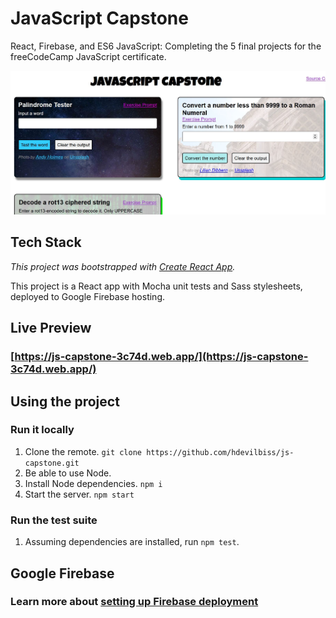 # JavaScript Capstone

React, Firebase, and ES6 JavaScript: Completing the 5 final projects for the freeCodeCamp JavaScript certificate.

![Screenshot of the app showing 3 rectangles for palindrome, Roman numeral converter, and ROT13 decoder](src/images/screenshot.JPG)

## Tech Stack

_This project was bootstrapped with [Create React App](https://github.com/facebook/create-react-app)._

This project is a React app with Mocha unit tests and Sass stylesheets, deployed to Google Firebase hosting.

## Live Preview

### **[https://js-capstone-3c74d.web.app/](https://js-capstone-3c74d.web.app/)**

## Using the project

### Run it locally

1. Clone the remote. `git clone https://github.com/hdevilbiss/js-capstone.git`
1. Be able to use Node.
1. Install Node dependencies. `npm i`
1. Start the server. `npm start`

### Run the test suite

1. Assuming dependencies are installed, run `npm test`.

## Google Firebase

### Learn more about [setting up Firebase deployment](https://github.com/hdevilbiss/js-babel-firebase/wiki/Deploy-with-Firebase)

